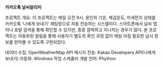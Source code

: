 **카카오톡 날씨알리미**

프로젝트 개요:
 이 프로젝트는 매일 오전 9시, 용인의 기온, 체감온도, 미세먼지 상태를 카카오톡 ‘나에게 보내기’ 채팅방으로 자동 전송하는 시스템이다. 스마트폰에서 날씨 앱이나 포털 검색을 통해 확인할 수 있지만, 종종 깜박하고 지나치는 경우가 많다. 본 프로젝트는 자동화된 알림을 통해 사용자가 별도의 확인 과정 없이 매일 아침 필요한 날시 정보를 받아볼 수 있도록 구현되었다.

데이터 수집: OpenWeatherMap API
메시지 전송: Kakao Developers API(나에게 보내기)
자동화: Windows 작업 스케줄러
개발 언어: Phython
